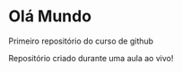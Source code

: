 # Olá Mundo
 Primeiro repositório do curso de github

 Repositório criado durante uma aula ao vivo!


